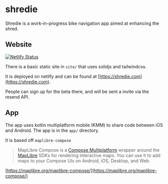 # shredie

Shredie is a work-in-progress bike navigation app aimed at enhancing the shred.

## Website

[![Netlify Status](https://api.netlify.com/api/v1/badges/44376ca7-81fe-429c-b33a-c183ec9570e8/deploy-status)](https://app.netlify.com/sites/shredie/deploys)

There is a basic static site in `site/` that uses solidjs and tailwindcss.

It is deployed on netlify and can be found at [https://shredie.com](https://shredie.com).

People can sign up for the beta there, and will be sent a invite via the resend API.


## App

The app uses kotlin multiplatform mobile (KMM) to share code between iOS and Android. The app is in the `app/` directory.

It is based off `maplibre-compose` 

> MapLibre Compose is a [Compose Multiplatform](https://www.jetbrains.com/compose-multiplatform/) wrapper around the [MapLibre](MapLibre) SDKs for rendering interactive maps. You can use it to add maps to your Compose UIs on Android, iOS, Desktop, and Web.

[https://maplibre.org/maplibre-compose/](https://maplibre.org/maplibre-compose/) 
